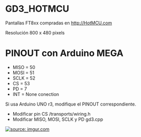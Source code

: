 # GD3_HOTMCU
Pantallas FT8xx compradas en http://HotMCU.com

Resolución 800 x 480 pixels

# PINOUT con Arduino MEGA
* MISO = 50
* MOSI = 51
* SCLK = 52
* CS   = 53
* PD   =  7
* INT  = None conection

Si usa Arduino UNO r3, modifique el PINOUT correspondiente. 

* Modificar pin CS /transports/wiring.h
* Modificar MISO, MOSI, SCLK y PD gd3.cpp

<a href="http://imgur.com/mmOPpx9"><img src="http://i.imgur.com/mmOPpx9.jpg" title="source: imgur.com" /></a>
